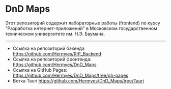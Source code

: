 # DnD Maps
Этот репозиторий содержит лабораторные работы (frontend) по курсу "Разработка интернет-приложений" в Московском государственном техническом университете им. Н.Э. Баумана.

---
* Ссылка на репозиторий бэкенда
https://github.com/Hermyes/RIP_Backend
* Ссылка на репозиторий фронтенда:
https://github.com/Hermyes/DnD_Maps
* Ссылка на GitHub Pages:
https://github.com/Hermyes/DnD_Maps/tree/gh-pages
* Ветка Tauri
https://github.com/Hermyes/DnD_Maps/tree/Tauri
